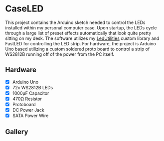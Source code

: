 # CaseLED

This project contains the Arduino sketch needed to control the LEDs installed within my personal computer case. Upon startup, the LEDs cycle through a large list of preset effects automatically that look quite pretty sitting on my desk. The software utilizes my [LedUtilities](https://github.com/BaileyMulhern/LedUtilities) custom library and FastLED for controlling the LED strip. For hardware, the project is Arduino Uno based utilizing a custom soldered proto board to control a strip of WS2812B running off of the power from the PC itself.

## Hardware

- [x] Arduino Uno
- [x] 72x WS2812B LEDs
- [x] 1000&mu;F Capacitor
- [x] 470&Omega; Resistor
- [x] Protoboard
- [x] DC Power Jack
- [x] SATA Power Wire

## Gallery
